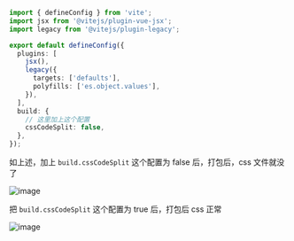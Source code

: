 ```typescript
import { defineConfig } from 'vite';
import jsx from '@vitejs/plugin-vue-jsx';
import legacy from '@vitejs/plugin-legacy';

export default defineConfig({
  plugins: [
    jsx(),
    legacy({
      targets: ['defaults'],
      polyfills: ['es.object.values'],
    }),
  ],
  build: {
    // 这里加上这个配置
    cssCodeSplit: false,
  },
});
```
如上述，加上 `build.cssCodeSplit` 这个配置为 false 后，打包后，css 文件就没了

![image](https://user-images.githubusercontent.com/32365592/117521441-5fd10100-afe0-11eb-8337-5a3a0f6f9424.png)

把 `build.cssCodeSplit` 这个配置为 true 后，打包后 css 正常

![image](https://user-images.githubusercontent.com/32365592/117521725-d3bfd900-afe1-11eb-8227-e374210d921c.png)
